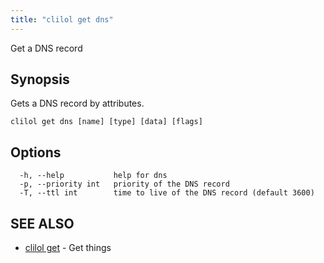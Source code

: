 ```yaml
---
title: "clilol get dns"
---
```


Get a DNS record

## Synopsis

Gets a DNS record by attributes.

```
clilol get dns [name] [type] [data] [flags]
```

## Options

```
  -h, --help           help for dns
  -p, --priority int   priority of the DNS record
  -T, --ttl int        time to live of the DNS record (default 3600)
```

## SEE ALSO

* [clilol get](clilol_get.md)	 - Get things
